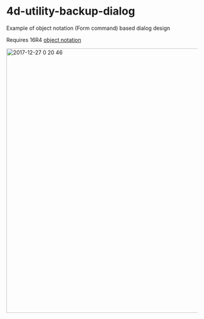 # 4d-utility-backup-dialog
Example of object notation (Form command) based dialog design

Requires 16R4 [object notation](http://doc.4d.com/4Dv16R5/4D/16-R5/Using-object-notation-preview.300-3482109.en.html)

<img width="695" alt="2017-12-27 0 20 46" src="https://user-images.githubusercontent.com/1725068/34359610-a9aedf48-ea9c-11e7-8839-369bab65ae8c.png">

